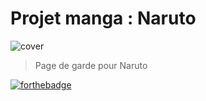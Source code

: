 # Projet manga : Naruto
![cover](https://wallpapers.com/images/hd/naruto-shippuden-4k-anime-phone-hyvh21t6965i7w99.jpg)

>Page de garde pour Naruto

[![forthebadge](https://forthebadge.com/images/badges/validated-html5.svg)](https://forthebadge.com)
























